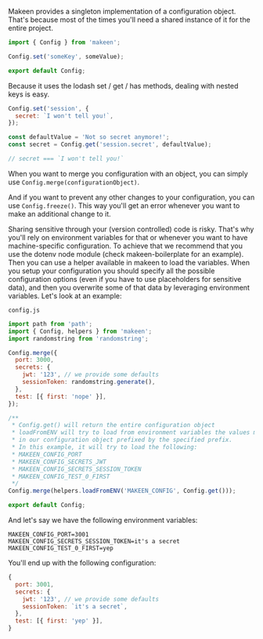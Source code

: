 Makeen provides a singleton implementation of a configuration object. That's because most of the times you'll need a shared instance of it for the entire project.

```js
import { Config } from 'makeen';

Config.set('someKey', someValue);

export default Config;
```

Because it uses the lodash set / get / has methods, dealing with nested keys is easy.

```js
Config.set('session', {
  secret: `I won't tell you!`,
});

const defaultValue = 'Not so secret anymore!';
const secret = Config.get('session.secret', defaultValue);

// secret === `I won't tell you!`
```

When you want to merge you configuration with an object, you can simply use `Config.merge(configurationObject)`.

And if you want to prevent any other changes to your configuration, you can use `Config.freeze()`. This way you'll get an error whenever you want to make an additional change to it.

Sharing sensitive through your (version controlled) code is risky. That's why you'll rely on environment variables for that or whenever you want to have machine-specific configuration.
To achieve that we recommend that you use the dotenv node module (check makeen-boilerplate for an example). Then you can use a helper available in makeen to load the variables.
When you setup your configuration you should specify all the possible configuration options (even if you have to use placeholders for sensitive data), and then you overwrite some of that data by leveraging environment variables.
Let's look at an example:

`config.js`
```js
import path from 'path';
import { Config, helpers } from 'makeen';
import randomstring from 'randomstring';

Config.merge({
  port: 3000,
  secrets: {
    jwt: '123', // we provide some defaults
    sessionToken: randomstring.generate(),
  },
  test: [{ first: 'nope' }],
});

/**
 * Config.get() will return the entire configuration object
 * loadFromENV will try to load from environment variables the values matching the keys available
 * in our configuration object prefixed by the specified prefix.
 * In this example, it will try to load the following:
 * MAKEEN_CONFIG_PORT
 * MAKEEN_CONFIG_SECRETS_JWT
 * MAKEEN_CONFIG_SECRETS_SESSION_TOKEN
 * MAKEEN_CONFIG_TEST_0_FIRST
 */
Config.merge(helpers.loadFromENV('MAKEEN_CONFIG', Config.get()));

export default Config;
```

And let's say we have the following environment variables:
```
MAKEEN_CONFIG_PORT=3001
MAKEEN_CONFIG_SECRETS_SESSION_TOKEN=it's a secret
MAKEEN_CONFIG_TEST_0_FIRST=yep
```

You'll end up with the following configuration:
```js
{
  port: 3001,
  secrets: {
    jwt: '123', // we provide some defaults
    sessionToken: `it's a secret`,
  },
  test: [{ first: 'yep' }],
}
```
